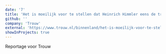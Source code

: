 ```yaml
---
date: '7'
title: 'Het is moeilijk voor te stellen dat Heinrich Himmler eens de treden van kinderdagverblijf Heppienest afliep'
github: ''
company: 'Trouw'
external: 'https://www.trouw.nl/binnenland/het-is-moeilijk-voor-te-stellen-dat-heinrich-himmler-eens-de-treden-van-kinderdagverblijf-heppienest-afliep~b7f1f8562/'
showInProjects: true
---
```


Reportage voor Trouw
